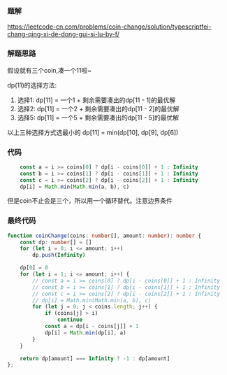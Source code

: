 ### 题解

https://leetcode-cn.com/problems/coin-change/solution/typescriptfei-chang-qing-xi-de-dong-gui-si-lu-by-f/

### 解题思路

假设就有三个coin,凑一个11啦~

dp(11)的选择方法:
1. 选择1: dp[11] = 一个1 + 剩余需要凑出的dp[11 - 1]的最优解
2. 选择2: dp[11] = 一个2 + 剩余需要凑出的dp[11 - 2]的最优解
3. 选择5: dp[11] = 一个5 + 剩余需要凑出的dp[11 - 5]的最优解

以上三种选择方式选最小的
dp[11] = min(dp[10], dp[9], dp[6])

### 代码

```typescript
    const a = i >= coins[0] ? dp[i - coins[0]] + 1 : Infinity
    const b = i >= coins[1] ? dp[i - coins[1]] + 1 : Infinity
    const c = i >= coins[2] ? dp[i - coins[2]] + 1 : Infinity
    dp[i] = Math.min(Math.min(a, b), c)
```
但是coin不止会是三个，所以用一个循环替代。注意边界条件

### 最终代码

```typescript
function coinChange(coins: number[], amount: number): number {
    const dp: number[] = []
    for (let i = 0; i <= amount; i++)
        dp.push(Infinity)

    dp[0] = 0
    for (let i = 1; i <= amount; i++) {
        // const a = i >= coins[0] ? dp[i - coins[0]] + 1 : Infinity
        // const b = i >= coins[1] ? dp[i - coins[1]] + 1 : Infinity
        // const c = i >= coins[2] ? dp[i - coins[2]] + 1 : Infinity
        // dp[i] = Math.min(Math.min(a, b), c)
        for (let j = 0; j < coins.length; j++) {
            if (coins[j] > i)
                continue
            const a = dp[i - coins[j]] + 1
            dp[i] = Math.min(dp[i], a)
        }
    }

    return dp[amount] === Infinity ? -1 : dp[amount]
};
```
